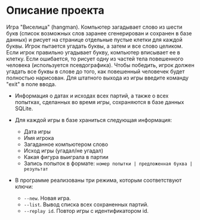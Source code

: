 # Описание проекта

Игра "Виселица" (hangman). Компьютер загадывает слово из шести букв (список возможных слов заранее сгенерирован и сохранен в базе данных) и рисует на странице отдельные пустые клетки для каждой буквы. Игрок пытается угадать буквы, а затем и все слово целиком. Если игрок правильно угадывает букву, компьютер вписывает ее в клетку. Если ошибается, то рисует одну из частей тела повешенного человека (используется псевдографика). Чтобы победить, игрок должен угадать все буквы в слове до того, как повешенный человечек будет полностью нарисован. Для штатного выхода из игры введите команду "exit" в поле ввода.

* Информация о датах и исходах всех партий, а также о всех попытках, сделанных во время игры, сохраняются в базе данных SQLite.

* Для каждой игры в базе храниться следующая информация:

  * Дата игры
  * Имя игрока
  * Загаданное компьютером слово
  * Исход игры (угадал/не угадал)
  * Какая фигура выиграла в партии
  * Запись попыток в формате: `номер попытки | предложенная буква | результат`

* В программе реализованы три режима, которым соответствуют ключи:

  * `--new`. Новая игра.
  * `--list`. Вывод списка всех сохраненных партий.
  * `--replay id`. Повтор игры с идентификатором id.
